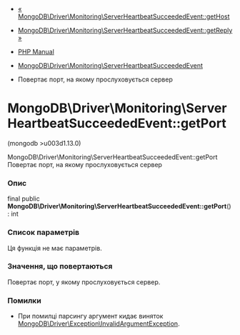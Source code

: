 - [«
MongoDB\Driver\Monitoring\ServerHeartbeatSucceededEvent::getHost](mongodb-driver-monitoring-serverheartbeatsucceededevent.gethost.md)
- [MongoDB\Driver\Monitoring\ServerHeartbeatSucceededEvent::getReply
»](mongodb-driver-monitoring-serverheartbeatsucceededevent.getreply.md)

- [PHP Manual](index.md)
- [MongoDB\Driver\Monitoring\ServerHeartbeatSucceededEvent](class.mongodb-driver-monitoring-serverheartbeatsucceededevent.md)
- Повертає порт, на якому прослуховується сервер

# MongoDB\Driver\Monitoring\ServerHeartbeatSucceededEvent::getPort

(mongodb \>u003d1.13.0)

MongoDB\Driver\Monitoring\ServerHeartbeatSucceededEvent::getPort
Повертає порт, на якому прослуховується сервер

### Опис

final public
**MongoDB\Driver\Monitoring\ServerHeartbeatSucceededEvent::getPort**():
int

### Список параметрів

Ця функція не має параметрів.

### Значення, що повертаються

Повертає порт, у якому прослуховується сервер.

### Помилки

- При помилці парсингу аргумент кидає виняток
[MongoDB\Driver\Exception\InvalidArgumentException](class.mongodb-driver-exception-invalidargumentexception.md).
